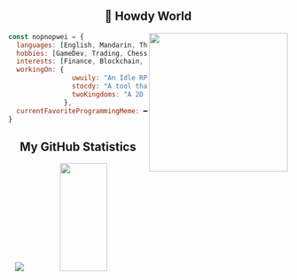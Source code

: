 <h2 align="center">👋 Howdy World </h2>


<img align='right' src="https://media.giphy.com/media/UtrTTc0Ama6RFDEcX6/giphy.gif" height="250px">

```javascript
const nopnopwei = {
  languages: [English, Mandarin, Thai],
  hobbies: [GameDev, Trading, Chess, Piano, Badminton],
  interests: [Finance, Blockchain, Data_Analysis, Statistics],
  workingOn: {
                uwuily: "An Idle RPG Discord Bot.",
                stocdy: "A tool that assists in trading Thai Stocks.",
                twoKingdoms: "A 2D puzzle game that borrow Chess's mechanics."
              },
  currentFavoriteProgrammingMeme: ━━━━━━━━━━━━━━━━━━━━━━━━━━━━━━━━━━━━━━━━━➤
}
```







<div align="center">
 
## My GitHub Statistics
<img src="https://github-readme-streak-stats.herokuapp.com/?user=nopnopwei&theme=black-ice&hide_border=true&stroke=0000&background=0D1117&ring=FFE573&fire=FF8623&currStreakLabel=FF8623" />
<img width="41%" height="195px" src="https://github-readme-stats.vercel.app/api/top-langs/?username=nopnopwei&layout=compact&hide_border=true&title_color=FEE473&text_color=FFFFFF&bg_color=0d1117" />

